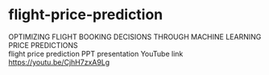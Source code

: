 # flight-price-prediction
OPTIMIZING FLIGHT BOOKING DECISIONS THROUGH MACHINE  LEARNING  PRICE    PREDICTIONS    
flight price prediction PPT presentation YouTube link https://youtu.be/CjhH7zxA9Lg
